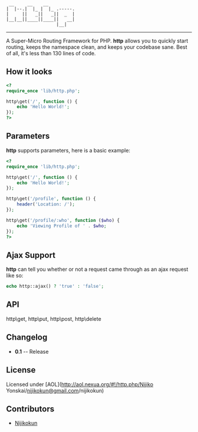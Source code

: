      __     __    __          
    |  |--.|  |_ |  |_ .-----.
    |     ||   _||   _||  _  |
    |__|__||____||____||   __|
                       |__|   
-----
A Super-Micro Routing Framework for PHP. **http** allows you to quickly start routing, 
keeps the namespace clean, and keeps your codebase sane. Best of all, it's less than 130 lines
of code.

How it looks
------
``` php
<?
require_once 'lib/http.php';

http\get('/', function () {
    echo 'Hello World!';
});
?>
```

Parameters
------
**http** supports parameters, here is a basic example:

``` php
<?
require_once 'lib/http.php';

http\get('/', function () {
    echo 'Hello World!';
});

http\get('/profile', function () {
    header('Location: /');
});

http\get('/profile/:who', function ($who) {
    echo 'Viewing Profile of ' . $who;
});
?>
```

Ajax Support
-------
**http** can tell you whether or not a request came through as an ajax request like so:

``` php
echo http::ajax() ? 'true' : 'false';
```

API
------
http\get, 
http\put, 
http\post, 
http\delete

Changelog
-------
- **0.1**
-- Release

License
-------
Licensed under [AOL](http://aol.nexua.org/#!/http.php/Nijiko Yonskai/nijikokun@gmail.com/nijikokun)

Contributors
-------
- [Nijikokun](http://twitter.com/nijikokun)